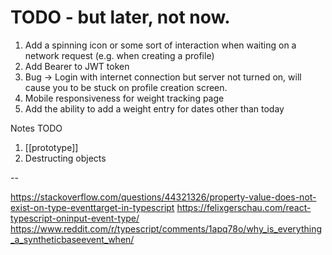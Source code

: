 # TODO - but later, not now.

1. Add a spinning icon or some sort of interaction when waiting on a network request (e.g. when creating a profile)
2. Add Bearer to JWT token
3. Bug -> Login with internet connection but server not turned on, will cause you to be stuck on profile creation screen.
4. Mobile responsiveness for weight tracking page
5. Add the ability to add a weight entry for dates other than today



Notes TODO
1. [[prototype]]
2. Destructing objects

--

https://stackoverflow.com/questions/44321326/property-value-does-not-exist-on-type-eventtarget-in-typescript
https://felixgerschau.com/react-typescript-oninput-event-type/
https://www.reddit.com/r/typescript/comments/1apq78o/why_is_everything_a_syntheticbaseevent_when/